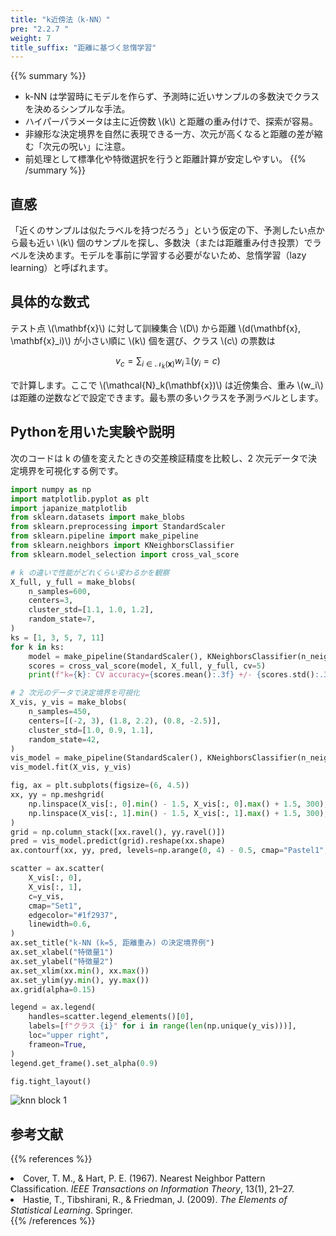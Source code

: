 ```yaml
---
title: "k近傍法（k-NN）"
pre: "2.2.7 "
weight: 7
title_suffix: "距離に基づく怠惰学習"
---
```


{{% summary %}}
- k-NN は学習時にモデルを作らず、予測時に近いサンプルの多数決でクラスを決めるシンプルな手法。
- ハイパーパラメータは主に近傍数 \\(k\\) と距離の重み付けで、探索が容易。
- 非線形な決定境界を自然に表現できる一方、次元が高くなると距離の差が縮む「次元の呪い」に注意。
- 前処理として標準化や特徴選択を行うと距離計算が安定しやすい。
{{% /summary %}}

## 直感
「近くのサンプルは似たラベルを持つだろう」という仮定の下、予測したい点から最も近い \\(k\\) 個のサンプルを探し、多数決（または距離重み付き投票）でラベルを決めます。モデルを事前に学習する必要がないため、怠惰学習（lazy learning）と呼ばれます。

## 具体的な数式
テスト点 \\(\mathbf{x}\\) に対して訓練集合 \\(D\\) から距離 \\(d(\mathbf{x}, \mathbf{x}_i)\\) が小さい順に \\(k\\) 個を選び、クラス \\(c\\) の票数は

$$
v_c = \sum_{i \in \mathcal{N}_k(\mathbf{x})} w_i \,\mathbb{1}(y_i = c)
$$

で計算します。ここで \\(\mathcal{N}_k(\mathbf{x})\\) は近傍集合、重み \\(w_i\\) は距離の逆数などで設定できます。最も票の多いクラスを予測ラベルとします。

## Pythonを用いた実験や説明
次のコードは k の値を変えたときの交差検証精度を比較し、2 次元データで決定境界を可視化する例です。

```python
import numpy as np
import matplotlib.pyplot as plt
import japanize_matplotlib
from sklearn.datasets import make_blobs
from sklearn.preprocessing import StandardScaler
from sklearn.pipeline import make_pipeline
from sklearn.neighbors import KNeighborsClassifier
from sklearn.model_selection import cross_val_score

# k の違いで性能がどれくらい変わるかを観察
X_full, y_full = make_blobs(
    n_samples=600,
    centers=3,
    cluster_std=[1.1, 1.0, 1.2],
    random_state=7,
)
ks = [1, 3, 5, 7, 11]
for k in ks:
    model = make_pipeline(StandardScaler(), KNeighborsClassifier(n_neighbors=k, weights="distance"))
    scores = cross_val_score(model, X_full, y_full, cv=5)
    print(f"k={k}: CV accuracy={scores.mean():.3f} +/- {scores.std():.3f}")

# 2 次元のデータで決定境界を可視化
X_vis, y_vis = make_blobs(
    n_samples=450,
    centers=[(-2, 3), (1.8, 2.2), (0.8, -2.5)],
    cluster_std=[1.0, 0.9, 1.1],
    random_state=42,
)
vis_model = make_pipeline(StandardScaler(), KNeighborsClassifier(n_neighbors=5, weights="distance"))
vis_model.fit(X_vis, y_vis)

fig, ax = plt.subplots(figsize=(6, 4.5))
xx, yy = np.meshgrid(
    np.linspace(X_vis[:, 0].min() - 1.5, X_vis[:, 0].max() + 1.5, 300),
    np.linspace(X_vis[:, 1].min() - 1.5, X_vis[:, 1].max() + 1.5, 300),
)
grid = np.column_stack([xx.ravel(), yy.ravel()])
pred = vis_model.predict(grid).reshape(xx.shape)
ax.contourf(xx, yy, pred, levels=np.arange(0, 4) - 0.5, cmap="Pastel1", alpha=0.9)

scatter = ax.scatter(
    X_vis[:, 0],
    X_vis[:, 1],
    c=y_vis,
    cmap="Set1",
    edgecolor="#1f2937",
    linewidth=0.6,
)
ax.set_title("k-NN (k=5, 距離重み) の決定境界例")
ax.set_xlabel("特徴量1")
ax.set_ylabel("特徴量2")
ax.set_xlim(xx.min(), xx.max())
ax.set_ylim(yy.min(), yy.max())
ax.grid(alpha=0.15)

legend = ax.legend(
    handles=scatter.legend_elements()[0],
    labels=[f"クラス {i}" for i in range(len(np.unique(y_vis)))],
    loc="upper right",
    frameon=True,
)
legend.get_frame().set_alpha(0.9)

fig.tight_layout()
```

![knn block 1](/images/basic/classification/knn_block01.svg)

## 参考文献
{{% references %}}
<li>Cover, T. M., &amp; Hart, P. E. (1967). Nearest Neighbor Pattern Classification. <i>IEEE Transactions on Information Theory</i>, 13(1), 21–27.</li>
<li>Hastie, T., Tibshirani, R., &amp; Friedman, J. (2009). <i>The Elements of Statistical Learning</i>. Springer.</li>
{{% /references %}}
